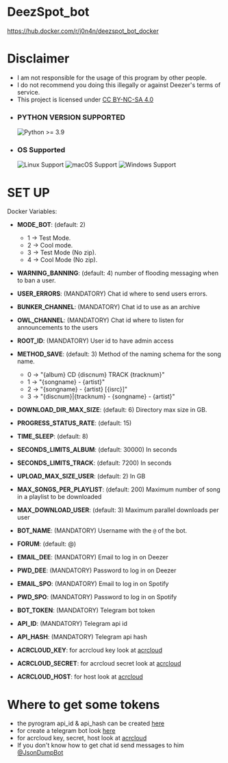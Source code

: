 # DeezSpot_bot

https://hub.docker.com/r/j0n4n/deezspot_bot_docker

# Disclaimer

- I am not responsible for the usage of this program by other people.
- I do not recommend you doing this illegally or against Deezer's terms of service.
- This project is licensed under [CC BY-NC-SA 4.0](https://creativecommons.org/licenses/by-nc-sa/4.0/)

* ### PYTHON VERSION SUPPORTED ###
	![Python >= 3.9](https://img.shields.io/badge/python-v%3E=3.9-blue)

* ### OS Supported ###
	![Linux Support](https://img.shields.io/badge/Linux-Support-brightgreen.svg)
	![macOS Support](https://img.shields.io/badge/macOS-Support-brightgreen.svg)
	![Windows Support](https://img.shields.io/badge/Windows-Support-brightgreen.svg)

# SET UP
Docker Variables:
- **MODE_BOT**: (default: 2)
  - 1 -> Test Mode.
  - 2 -> Cool mode.
  - 3 -> Test Mode (No zip).
  - 4 -> Cool Mode (No zip).

- **WARNING_BANNING**: (default: 4) number of flooding messaging when to ban a user.

- **USER_ERRORS**: (MANDATORY) Chat id where to send users errors.

- **BUNKER_CHANNEL**: (MANDATORY) Chat id to use as an archive

- **OWL_CHANNEL**: (MANDATORY) Chat id where to listen for announcements to the users

- **ROOT_ID**: (MANDATORY) User id to have admin access

- **METHOD_SAVE**: (default: 3) Method of the naming schema for the song name.
  - 0 -> "{album} CD {discnum} TRACK {tracknum}"
  - 1 -> "{songname} - {artist}"
  - 2 -> "{songname} - {artist} [{isrc}]"
  - 3 -> "{discnum}|{tracknum} - {songname} - {artist}"

- **DOWNLOAD_DIR_MAX_SIZE**: (default: 6) Directory max size in GB.

- **PROGRESS_STATUS_RATE**: (default: 15) 

- **TIME_SLEEP**: (default: 8)

- **SECONDS_LIMITS_ALBUM**: (default: 30000) In seconds

- **SECONDS_LIMITS_TRACK**: (default: 7200) In seconds

- **UPLOAD_MAX_SIZE_USER**: (default: 2) In GB

- **MAX_SONGS_PER_PLAYLIST**: (default: 200) Maximum number of song in a playlist to be downloaded

- **MAX_DOWNLOAD_USER**: (default: 3) Maximum parallel downloads per user

- **BOT_NAME**: (MANDATORY) Username with the `@` of the bot.

- **FORUM**: (default: @)

- **EMAIL_DEE**: (MANDATORY) Email to log in on Deezer

- **PWD_DEE**: (MANDATORY) Password to log in on Deezer

- **EMAIL_SPO**: (MANDATORY) Email to log in on Spotify

- **PWD_SPO**: (MANDATORY) Password to log in on Spotify

- **BOT_TOKEN**: (MANDATORY) Telegram bot token

- **API_ID**: (MANDATORY) Telegram api id

- **API_HASH**: (MANDATORY) Telegram api hash

- **ACRCLOUD_KEY**: for acrcloud key look at [acrcloud](https://docs.acrcloud.com/tutorials/recognize-music)

- **ACRCLOUD_SECRET**: for acrcloud secret look at [acrcloud](https://docs.acrcloud.com/tutorials/recognize-music)

- **ACRCLOUD_HOST**: for host look at [acrcloud](https://docs.acrcloud.com/tutorials/recognize-music)


# Where to get some tokens

  - the pyrogram api_id & api_hash can be created [here](https://my.telegram.org/auth?to=apps)
  - for create a telegram bot look [here](https://t.me/BotFather)
  - for acrcloud key, secret, host look at [acrcloud](https://docs.acrcloud.com/tutorials/recognize-music)
  - If you don't know how to get chat id send messages to him [@JsonDumpBot](https://t.me/JsonDumpBot)
